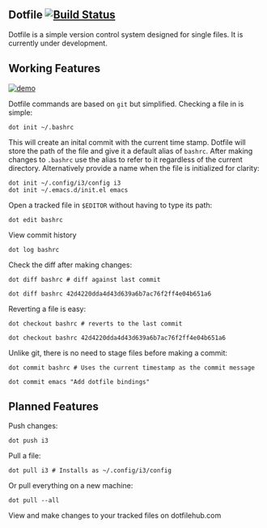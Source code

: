 ## Dotfile [![Build Status](https://travis-ci.org/knoebber/dotfile.svg?branch=master)](https://travis-ci.org/knoebber/dotfile)

Dotfile is a simple version control system designed for single files.
It is currently under development.

## Working Features

[![demo](https://asciinema.org/a/vEMt14MIf1Imlul8cpaDv9JXh.svg)](https://asciinema.org/a/vEMt14MIf1Imlul8cpaDv9JXh?autoplay=1)

Dotfile commands are based on `git` but simplified. Checking a file in is simple:

```
dot init ~/.bashrc
```

This will create an inital commit with the current time stamp. Dotfile will store the path of the file and
give it a default alias of `bashrc`. After making changes to `.bashrc` use the alias to refer to it
regardless of the current directory. Alternatively provide a name when the file is initialized for clarity:

```
dot init ~/.config/i3/config i3
dot init ~/.emacs.d/init.el emacs
```

Open a tracked file in `$EDITOR` without having to type its path:

```
dot edit bashrc
```

View commit history

```
dot log bashrc
```

Check the diff after making changes:

```
dot diff bashrc # diff against last commit

dot diff bashrc 42d4220dda4d43d639a6b7ac76f2ff4e04b651a6
```

Reverting a file is easy:

```
dot checkout bashrc # reverts to the last commit

dot checkout bashrc 42d4220dda4d43d639a6b7ac76f2ff4e04b651a6
```


Unlike git, there is no need to stage files before making a commit:

```
dot commit bashrc # Uses the current timestamp as the commit message

dot commit emacs "Add dotfile bindings"
```

## Planned Features

Push changes:

```
dot push i3
```

Pull a file:

```
dot pull i3 # Installs as ~/.config/i3/config
```

Or pull everything on a new machine:

```
dot pull --all
```

View and make changes to your tracked files on dotfilehub.com
